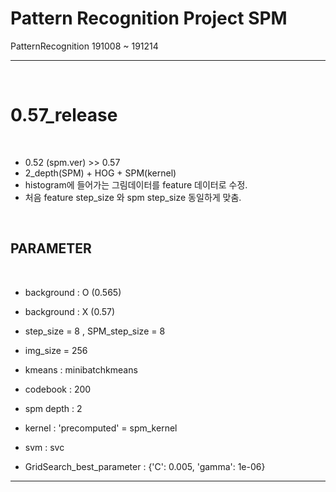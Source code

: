 # Pattern Recognition Project SPM  
PatternRecognition 191008 ~ 191214  

---

<br/>

# 0.57_release

<br/>

- 0.52 (spm.ver) >> 0.57
- 2_depth(SPM) + HOG + SPM(kernel)
- histogram에 들어가는 그림데이터를 feature 데이터로 수정.
- 처음 feature step_size 와 spm step_size 동일하게 맞춤.

<br/>

## PARAMETER

<br/>

- background : O (0.565)
- background : X (0.57)

- step_size = 8 , SPM_step_size = 8 
- img_size = 256  
  
- kmeans : minibatchkmeans  
- codebook : 200  
  
- spm depth : 2  
  
- kernel : 'precomputed' = spm_kernel  
- svm : svc

- GridSearch_best_parameter : {'C': 0.005, 'gamma': 1e-06}
---
